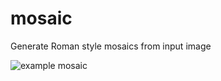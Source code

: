 # mosaic
Generate Roman style mosaics from input image

![example mosaic](assets/00_coffee_ht5_n7061png)
